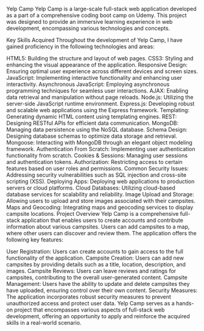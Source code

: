 Yelp Camp
Yelp Camp is a large-scale full-stack web application developed as a part of a comprehensive coding boot camp on Udemy. This project was designed to provide an immersive learning experience in web development, encompassing various technologies and concepts.

Key Skills Acquired
Throughout the development of Yelp Camp, I have gained proficiency in the following technologies and areas:

HTML5: Building the structure and layout of web pages.
CSS3: Styling and enhancing the visual appearance of the application.
Responsive Design: Ensuring optimal user experience across different devices and screen sizes.
JavaScript: Implementing interactive functionality and enhancing user interactivity.
Asynchronous JavaScript: Employing asynchronous programming techniques for seamless user interactions.
AJAX: Enabling data retrieval and manipulation without page reloads.
Node.js: Utilizing the server-side JavaScript runtime environment.
Express.js: Developing robust and scalable web applications using the Express framework.
Templating: Generating dynamic HTML content using templating engines.
REST: Designing RESTful APIs for efficient data communication.
MongoDB: Managing data persistence using the NoSQL database.
Schema Design: Designing database schemas to optimize data storage and retrieval.
Mongoose: Interacting with MongoDB through an elegant object modeling framework.
Authentication From Scratch: Implementing user authentication functionality from scratch.
Cookies & Sessions: Managing user sessions and authentication tokens.
Authorization: Restricting access to certain features based on user roles and permissions.
Common Security Issues: Addressing security vulnerabilities such as SQL injection and cross-site scripting (XSS).
Deploying Apps: Deploying web applications to production servers or cloud platforms.
Cloud Databases: Utilizing cloud-based database services for scalability and reliability.
Image Upload and Storage: Allowing users to upload and store images associated with their campsites.
Maps and Geocoding: Integrating maps and geocoding services to display campsite locations.
Project Overview
Yelp Camp is a comprehensive full-stack application that enables users to create accounts and contribute information about various campsites. Users can add campsites to a map, where other users can discover and review them. The application offers the following key features:

User Registration: Users can create accounts to gain access to the full functionality of the application.
Campsite Creation: Users can add new campsites by providing details such as a title, location, description, and images.
Campsite Reviews: Users can leave reviews and ratings for campsites, contributing to the overall user-generated content.
Campsite Management: Users have the ability to update and delete campsites they have uploaded, ensuring control over their own content.
Security Measures: The application incorporates robust security measures to prevent unauthorized access and protect user data.
Yelp Camp serves as a hands-on project that encompasses various aspects of full-stack web development, offering an opportunity to apply and reinforce the acquired skills in a real-world scenario.
